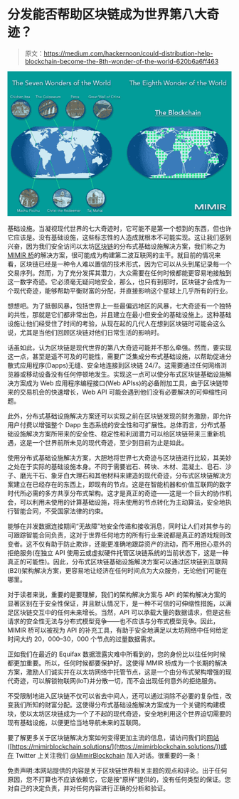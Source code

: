 # 分发能否帮助区块链成为世界第八大奇迹？

> 原文：<https://medium.com/hackernoon/could-distribution-help-blockchain-become-the-8th-wonder-of-the-world-620b6a6ff463>

![](img/8a13a071e42f231e07fc750b46ba1a35.png)

基础设施。当凝视现代世界的七大奇迹时，它可能不是第一个想到的东西，但也许它应该是。没有基础设施，这些标志性的人造成就根本不可能实现。这让我们感到兴奋，因为我们安全访问以太坊[区块链](https://hackernoon.com/tagged/blockchain)的分布式基础设施解决方案，我们称之为 [MIMIR 桥](https://www.mimirblockchain.solutions/whitepaper/mimir-whitepaper.pdf)的解决方案，很可能成为构建第二波互联网的主干。就目前的情况来看，区块链已经是一种令人难以置信的技术形式，因为它可以从头到尾记录每一个交易序列。然而，为了充分发挥其潜力，大众需要在任何时候都能更容易地接触到这一数字奇迹。它必须毫无疑问地安全，那么，也只有到那时，区块链才会成为一个现代奇迹，能够帮助平衡财富的分配，并直接影响这个星球上几乎所有的行业。

想想吧。为了抵御风暴，包括世界上一些最偏远地区的风暴，七大奇迹有一个独特的共性，那就是它们都非常出色，并且建立在最小但安全的基础设施上。这种基础设施让他们经受住了时间的考验，从现在起的几代人在想到区块链时可能会这么说，尤其是当他们回顾区块链对他们日常生活的影响时。

话虽如此，认为区块链是现代世界的第八大奇迹可能并不那么牵强。然而，要实现这一点，甚至是遥不可及的可能性，需要广泛集成分布式基础设施，以帮助促进分散式应用程序(Dapps)无缝、安全地连接到区块链 24/7。这需要通过任何网络浏览器或移动设备没有任何停顿地发生。实现这一点可以使分布式区块链基础设施解决方案成为 Web 应用程序编程接口(Web APIss)的必备附加工具，由于区块链带来的交易机会的快速增长，Web API 可能会遇到他们没有必要解决的可伸缩性问题。

此外，分布式基础设施解决方案还可以实现之前在区块链发现的财务激励，即允许用户付费以增强整个 Dapp 生态系统的安全性和可扩展性。总体而言，分布式基础设施解决方案所带来的安全性、稳定性和利润潜力可以给区块链带来三重新机遇，这是一个世界前所未见的现代奇迹，至少到目前为止是如此。

使用分布式基础设施解决方案，大胆地将世界七大奇迹与区块链进行比较，其美妙之处在于实际的基础设施本身。不同于需要岩石、砖块、木材、混凝土、皂石、沙子、磨光干石、象牙白大理石和其他材料来建造的现代奇迹，分布式区块链解决方案建立在已经存在的东西上，即现有的节点。这是在智能机器和价值互联网的数字时代所必需的多方共享分布式架构。这才是真正的奇迹——这是一个巨大的协作机会，可以利用未使用的计算基础设施，将未使用的节点转化为主动算法，安全地执行智能合同，不受国家法律的约束。

能够在并发数据连接期间“无故障”地安全传递和接收消息，同时让人们对其参与的可跟踪智能合同负责，这对于世界任何地方的所有行业来说都是真正的游戏规则改变者。这不仅有助于防止欺诈，还能更准确地跟踪资产的流动，而不用担心意外的拒绝服务(在独立 API 使用云或虚拟硬件托管区块链系统的当前状态下，这是一种真正的可能性)。因此，分布式区块链基础设施解决方案可以通过区块链到互联网(B2I)架构解决方案，更容易地让经济在任何时间点为大众服务，无论他们可能在哪里。

对于读者来说，重要的是要理解，我们的架构解决方案与 API 的架构解决方案的显著区别在于安全性保证，并且默认情况下，是一种不可信的可伸缩性措施，以满足区块链交互中的任何未来增长。当然，API 可以承载大量的数据请求，但是这些请求的安全性无法与分布式模型竞争——也不应该与分布式模型竞争。因此，MIMIR 桥可以被视为 API 的补充工具，有助于安全地满足以太坊网络中任何给定时间大约 20，000–30，000 个节点的过量数据需求。

正如我们在最近的 Equifax 数据泄露灾难中所看到的，您的身份比以往任何时候都更加重要。所以，任何时候都要保护好。这使得 MMIR 桥成为一个长期的解决方案，激励人们诚实并在以太坊网络中托管节点，这是一个由分布式架构增强的现代奇迹，可以解锁物联网(IoT)并分散一切，而不会出现任何意外的拒绝服务。

不受限制地进入区块链不仅可以省去中间人，还可以通过消除不必要的复杂性，改变我们所知的财富分配。这使得分布式基础设施解决方案成为一个关键的构建模块，使以太坊区块链成为一个了不起的现代奇迹，安全地利用这个世界迫切需要的现有基础设施，以便更恰当地导航未来的互联网。

要了解更多关于区块链解决方案如何变得更加主流的信息，请访问我们的[网站](https://www.mimirblockchain.solutions)([https://mimirblockchain.solutions/](https://mimirblockchain.solutions/))或在 Twitter 上关注我们 [@MimirBlockchain](http://twitter.com/MimirBlockchain) 加入对话。很重要的一条！

免责声明:本网站提供的内容是关于区块链世界相关主题的观点和评论。出于任何原因，您不打算也不应该依赖它，它是按“原样”提供的，没有任何类型的保证。您对自己的决定负责，并对任何内容进行正确的分析和验证。